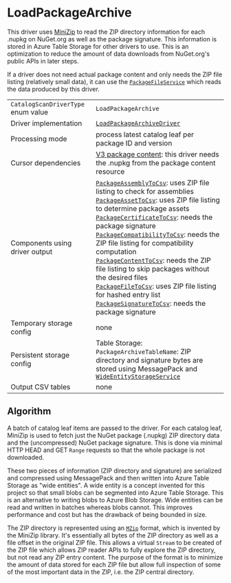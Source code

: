 # LoadPackageArchive

This driver uses [MiniZip](https://www.nuget.org/packages/Knapcode.MiniZip) to read the ZIP directory information for each .nupkg on NuGet.org as well as the package signature. This information is stored in Azure Table Storage for other drivers to use. This is an optimization to reduce the amount of data downloads from NuGet.org's public APIs in later steps.

If a driver does not need actual package content and only needs the ZIP file listing (relatively small data), it can use the [`PackageFileService`](../../src/Logic/PackageStorage/PackageFileService.cs) which reads the data produced by this driver.

|                                    |                                                                                                                                                                                                                                                                                                                                                                                                                                                                                                                                                                                                                                                                                                                                         |
| ---------------------------------- | --------------------------------------------------------------------------------------------------------------------------------------------------------------------------------------------------------------------------------------------------------------------------------------------------------------------------------------------------------------------------------------------------------------------------------------------------------------------------------------------------------------------------------------------------------------------------------------------------------------------------------------------------------------------------------------------------------------------------------------- |
| `CatalogScanDriverType` enum value | `LoadPackageArchive`                                                                                                                                                                                                                                                                                                                                                                                                                                                                                                                                                                                                                                                                                                                    |
| Driver implementation              | [`LoadPackageArchiveDriver`](../../src/Worker.Logic/Drivers/LoadPackageArchive/LoadPackageArchiveDriver.cs)                                                                                                                                                                                                                                                                                                                                                                                                                                                                                                                                                                                                                             |
| Processing mode                    | process latest catalog leaf per package ID and version                                                                                                                                                                                                                                                                                                                                                                                                                                                                                                                                                                                                                                                                                  |
| Cursor dependencies                | [V3 package content](https://learn.microsoft.com/en-us/nuget/api/package-base-address-resource): this driver needs the .nupkg from the package content resource                                                                                                                                                                                                                                                                                                                                                                                                                                                                                                                                                                         |
| Components using driver output     | [`PackageAssemblyToCsv`](PackageAssemblyToCsv.md): uses ZIP file listing to check for assemblies<br />[`PackageAssetToCsv`](PackageAssetToCsv.md): uses ZIP file listing to determine package assets<br />[`PackageCertificateToCsv`](PackageCertificateToCsv.md): needs the package signature<br />[`PackageCompatibilityToCsv`](PackageCompatibilityToCsv.md): needs the ZIP file listing for compatibility computation<br />[`PackageContentToCsv`](PackageContentToCsv.md): needs the ZIP file listing to skip packages without the desired files<br />[`PackageFileToCsv`](PackageFileToCsv.md): uses ZIP file listing for hashed entry list<br />[`PackageSignatureToCsv`](PackageSignatureToCsv.md): needs the package signature |
| Temporary storage config           | none                                                                                                                                                                                                                                                                                                                                                                                                                                                                                                                                                                                                                                                                                                                                    |
| Persistent storage config          | Table Storage:<br />`PackageArchiveTableName`: ZIP directory and signature bytes are stored using MessagePack and [`WideEntityStorageService`](../../src/Logic/WideEntities/WideEntityService.cs)                                                                                                                                                                                                                                                                                                                                                                                                                                                                                                                                       |
| Output CSV tables                  | none                                                                                                                                                                                                                                                                                                                                                                                                                                                                                                                                                                                                                                                                                                                                    |

## Algorithm

A batch of catalog leaf items are passed to the driver. For each catalog leaf, MiniZip is used to fetch just the NuGet package (.nupkg) ZIP directory data and the (uncompressed) NuGet package signature. This is done via minimal HTTP HEAD and GET `Range` requests so that the whole package is not downloaded.

These two pieces of information (ZIP directory and signature) are serialized and compressed using MessagePack and then written into Azure Table Storage as "wide entities". A wide entity is a concept invented for this project so that small blobs can be segmented into Azure Table Storage. This is an alternative to writing blobs to Azure Blob Storage. Wide entities can be read and written in batches whereas blobs cannot. This improves performance and cost but has the drawback of being bounded in size.

The ZIP directory is represented using an [`MZip`](https://github.com/joelverhagen/MiniZip/blob/main/MiniZip/MZip/MZipFormat.cs) format, which is invented by the MiniZip library. It's essentially all bytes of the ZIP directory as well as a file offset in the original ZIP file. This allows a virtual `Stream` to be created of the ZIP file which allows ZIP reader APIs to fully explore the ZIP directory, but not read any ZIP entry content. The purpose of the format is to minimize the amount of data stored for each ZIP file but allow full inspection of some of the most important data in the ZIP, i.e. the ZIP central directory.